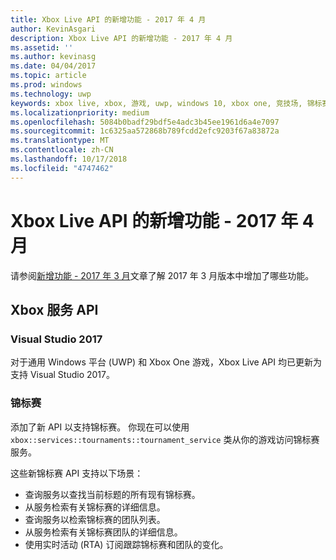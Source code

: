 ```yaml
---
title: Xbox Live API 的新增功能 - 2017 年 4 月
author: KevinAsgari
description: Xbox Live API 的新增功能 - 2017 年 4 月
ms.assetid: ''
ms.author: kevinasg
ms.date: 04/04/2017
ms.topic: article
ms.prod: windows
ms.technology: uwp
keywords: xbox live, xbox, 游戏, uwp, windows 10, xbox one, 竞技场, 锦标赛
ms.localizationpriority: medium
ms.openlocfilehash: 5084b0badf29bdf5e4adc3b45ee1961d6a4e7097
ms.sourcegitcommit: 1c6325aa572868b789fcdd2efc9203f67a83872a
ms.translationtype: MT
ms.contentlocale: zh-CN
ms.lasthandoff: 10/17/2018
ms.locfileid: "4747462"
---
```

# <a name="whats-new-for-the-xbox-live-apis---april-2017"></a>Xbox Live API 的新增功能 - 2017 年 4 月

请参阅[新增功能 - 2017 年 3 月](1703-whats-new.md)文章了解 2017 年 3 月版本中增加了哪些功能。

## <a name="xbox-services-apis"></a>Xbox 服务 API

### <a name="visual-studio-2017"></a>Visual Studio 2017

对于通用 Windows 平台 (UWP) 和 Xbox One 游戏，Xbox Live API 均已更新为支持 Visual Studio 2017。

### <a name="tournaments"></a>锦标赛

添加了新 API 以支持锦标赛。 你现在可以使用 `xbox::services::tournaments::tournament_service` 类从你的游戏访问锦标赛服务。

这些新锦标赛 API 支持以下场景：

* 查询服务以查找当前标题的所有现有锦标赛。
* 从服务检索有关锦标赛的详细信息。
* 查询服务以检索锦标赛的团队列表。
* 从服务检索有关锦标赛团队的详细信息。
* 使用实时活动 (RTA) 订阅跟踪锦标赛和团队的变化。
